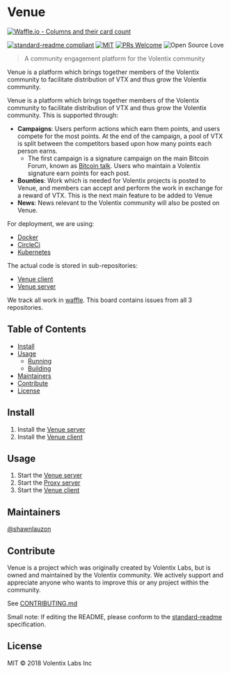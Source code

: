 # Venue

[![Waffle.io - Columns and their card count](https://badge.waffle.io/788f7f3e551eb1946976e0b26b0ef823.svg?columns=all)](https://waffle.io/Volentix/venue)

[![standard-readme compliant](https://img.shields.io/badge/standard--readme-OK-green.svg?style=flat-square)](https://github.com/RichardLitt/standard-readme)
[![MIT](https://img.shields.io/github/license/mashape/apistatus.svg)](https://choosealicense.com/licenses/mit/)
[![PRs Welcome](https://img.shields.io/badge/PRs-welcome-brightgreen.svg?style=flat-square)](http://makeapullrequest.com)
![Open Source Love](https://badges.frapsoft.com/os/v3/open-source.svg?v=102)

> A community engagement platform for the Volentix community

Venue is a platform which brings together members of the Volentix community to
facilitate distribution of VTX and thus grow the Volentix community.

Venue is a platform which brings together members of the Volentix community to
facilitate distribution of VTX and thus grow the Volentix community. This is
supported through:

* **Campaigns**: Users perform actions which earn them points, and users compete for
the most points. At the end of the campaign, a pool of VTX is split between the
competitors based upon how many points each person earns.
  * The first campaign is a signature campaign on the main Bitcoin Forum, known as
[Bitcoin talk](https://bitcointalk.org/). Users who maintain a Volentix signature earn
points for each post.
* **Bounties**: Work which is needed for Volentix projects is posted to Venue, and members
can accept and perform the work in exchange for a reward of VTX. This is the next main
feature to be added to Venue
* **News**: News relevant to the Volentix community will also be posted on Venue.

For deployment, we are using:
  * [Docker](https://www.docker.com/)
  * [CircleCi](https://circleci.com/)
  * [Kubernetes](https://kubernetes.io/)

The actual code is stored in sub-repositories:
* [Venue client](https://github.com/Volentix/venue-client)
* [Venue server](https://github.com/Volentix/venue-server)

We track all work in [waffle](https://waffle.io/Volentix/venue). This board contains issues
from all 3 repositories.

## Table of Contents

- [Install](#install)
- [Usage](#usage)
  - [Running](#running)
  - [Building](#building)
- [Maintainers](#maintainers)
- [Contribute](#contribute)
- [License](#license)

## Install

1. Install the [Venue server](https://github.com/Volentix/venue-server#install)
2. Install the [Venue client](https://github.com/Volentix/venue-client#install)

## Usage

1. Start the [Venue server](https://github.com/Volentix/venue-server#usage)
2. Start the [Proxy server](https://github.com/Volentix/venue-client#proxy)
3. Start the [Venue client](https://github.com/Volentix/venue-client#usage)

## Maintainers

[@shawnlauzon](https://github.com/shawnlauzon)

## Contribute

Venue is a project which was originally created by Volentix Labs, but is owned and
maintained by the Volentix community. We actively support and appreciate anyone
who wants to improve this or any project within the community.

See [CONTRIBUTING.md](https://github.com/Volentix/volentix/blob/master/CONTRIBUTING.md)

Small note: If editing the README, please conform to the [standard-readme](https://github.com/RichardLitt/standard-readme) specification.

## License

MIT © 2018 Volentix Labs Inc
